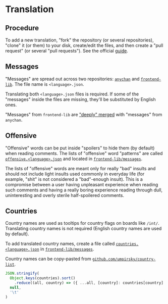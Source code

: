 # Translation

## Procedure

To add a new translation, "fork" the repository (or several repositories), "clone" it (or them) to your disk, create/edit the files, and then create a "pull request" (or several "pull requests"). See the official [guide](https://guides.github.com/activities/forking/).

## Messages

"Messages" are spread out across two repositories: [`anychan`](https://gitlab.com/catamphetamine/anychan/tree/master/src/messages) and [`frontend-lib`](https://gitlab.com/catamphetamine/frontend-lib/tree/master/messages). The file name is `<language>.json`.

Translating both `<language>.json` files is required. If some of the "messages" inside the files are missing, they'll be substituted by English ones.

"Messages" from `frontend-lib` are ["deeply" merged](https://medium.com/@qjli/daily-coding-tips-14-how-to-do-deep-merge-in-javascript-30ab0845ad19) with "messages" from `anychan`.

## Offensive

"Offensive" words can be put inside "spoilers" to hide them (by default) when reading comments. The lists of "offensive" word "patterns" are called [`offensive.<language>.json`](https://gitlab.com/catamphetamine/frontend-lib/blob/master/messages/offensive.en.json) and located in [`frontend-lib/messages`](https://gitlab.com/catamphetamine/frontend-lib/blob/master/messages/).

The lists of "offensive" words are meant only for really "bad" insults and should not include light insults used commonly in everyday life (for example, "shit" is not considered a "bad"-enough insult). This is a compromise between a user having unpleasant experience when reading such comments and having a really boring experience reading through dull, uninteresting and overly sterile half-spoilered comments.

## Countries

Country names are used as tooltips for country flags on boards like `/int/`. Translating country names is not required (English country names are used by default).

To add translated country names, create a file called [`countries.<language>.json`](https://gitlab.com/catamphetamine/frontend-lib/blob/master/messages/countries.en.json) in [`frontend-lib/messages`](https://gitlab.com/catamphetamine/frontend-lib/blob/master/messages/).

Country names can be copy-pasted from [`github.com/umpirsky/country-list`](https://github.com/umpirsky/country-list/blob/master/data/).

```js
JSON.stringify(
  Object.keys(countries).sort()
    .reduce((all, country) => ({ ...all, [country]: countries[country] }), {}),
  null,
  '\t'
)
````